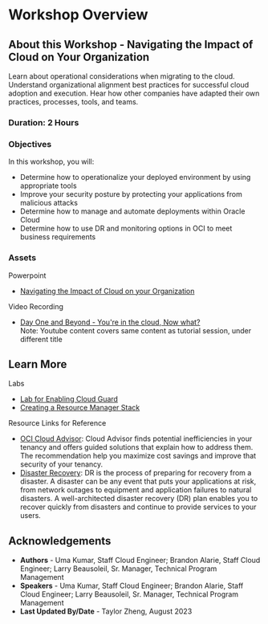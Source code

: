 # Workshop Overview

## About this Workshop - Navigating the Impact of Cloud on Your Organization

Learn about operational considerations when migrating to the cloud. Understand organizational alignment best practices for successful cloud adoption and execution. Hear how other companies have adapted their own practices, processes, tools, and teams.

### **Duration: 2 Hours**

### Objectives

In this workshop, you will:
* Determine how to operationalize your deployed environment by using appropriate tools
* Improve your security posture by protecting your applications from malicious attacks
* Determine how to manage and automate deployments within Oracle Cloud
* Determine how to use DR and monitoring options in OCI to meet business requirements

### **Assets**

Powerpoint
* [Navigating the Impact of Cloud on your Organization](https://objectstorage.us-ashburn-1.oraclecloud.com/p/YyZAWyVXKXRU_0tHqpMgmvIcemXMvIrhWbi3X2T-fPvcuuRHsxZakv3HYiRu2IRo/n/ociobtnas/b/Navigating_Impact/o/TUT2556%20Navigating%20the%20Impact%20of%20Cloud%20on%20your%20Org.pdf) 

Video Recording
* [Day One and Beyond - You're in the cloud, Now what?](https://www.youtube.com/watch?v=8fMIz1spRxQ&ab_channel=OracleLearning) 
<br>Note: Youtube content covers same content as tutorial session, under different title

## Learn More

Labs
* [Lab for Enabling Cloud Guard](https://livelabs.oracle.com/pls/apex/r/dbpm/livelabs/run-workshop?p210_wid=3264&session=112989464471480)
* [Creating a Resource Manager Stack](https://livelabs.oracle.com/pls/apex/r/dbpm/livelabs/view-workshop?wid=611&clear=RR,180&session=112989464471480)

Resource Links for Reference 
* [OCI Cloud Advisor](https://www.oracle.com/manageability/cloud-advisor/): Cloud Advisor finds potential inefficiencies in your tenancy and offers guided solutions that explain how to address them. The recommendation help you maximize cost savings and improve that security of your tenancy. 
* [Disaster Recovery](https://docs.oracle.com/en-us/iaas/Content/cloud-adoption-framework/disaster-recovery.htm): DR is the process of preparing for recovery from a disaster. A disaster can be any event that puts your applications at risk, from network outages to equipment and application failures to natural disasters. A well-architected disaster recovery (DR) plan enables you to recover quickly from disasters and continue to provide services to your users.

## Acknowledgements
* **Authors** - Uma Kumar, Staff Cloud Engineer; Brandon Alarie, Staff Cloud Engineer; Larry Beausoleil, Sr. Manager, Technical Program Management
* **Speakers** -  Uma Kumar, Staff Cloud Engineer; Brandon Alarie, Staff Cloud Engineer; Larry Beausoleil, Sr. Manager, Technical Program Management
* **Last Updated By/Date** - Taylor Zheng, August 2023
